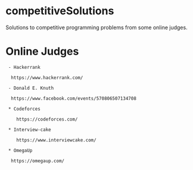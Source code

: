 # competitiveSolutions
Solutions to competitive programming problems from some online judges.

# Online Judges
```
 - Hackerrank

  https://www.hackerrank.com/

 - Donald E. Knuth

  https://www.facebook.com/events/570806507134708

 * Codeforces

    https://codeforces.com/

 * Interview-cake

    https://www.interviewcake.com/

 * OmegaUp

  https://omegaup.com/
```

